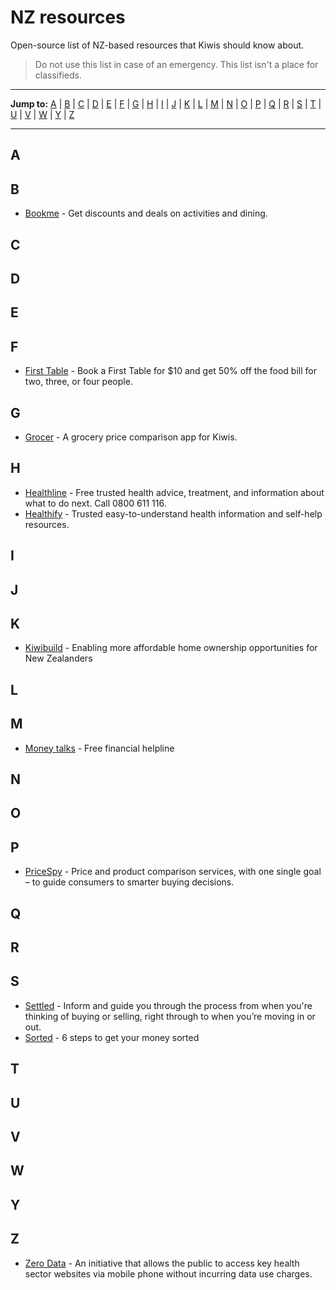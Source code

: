 # NZ resources
Open-source list of NZ-based resources that Kiwis should know about.

> Do not use this list in case of an emergency. This list isn't a place for classifieds.

---

**Jump to:** [A](#a) | [B](#b) | [C](#c) | [D](#d) | [E](#e) | [F](#f) | [G](#g) | [H](#h) | [I](#i) | [J](#j) | [K](#k) | [L](#l) | [M](#m) | [N](#n) | [O](#o) | [P](#p) | [Q](#q) | [R](#r) | [S](#s) | [T](#t) | [U](#u) | [V](#v) | [W](#w) | [Y](#y) | [Z](#z)

---

## A
## B
- [Bookme](https://www.bookme.co.nz/) - Get discounts and deals on activities and dining. 

## C
## D
## E
## F
- [First Table](https://www.firsttable.co.nz/) - Book a First Table for $10 and get 50% off the food bill for two, three, or four people. 

## G
- [Grocer](https://grocer.nz/) - A grocery price comparison app for Kiwis.

## H
- [Healthline](https://www.health.govt.nz/your-health/services-and-support/health-care-services/healthline) - Free trusted health advice, treatment, and information about what to do next. Call 0800 611 116.
- [Healthify](https://healthify.nz/) - Trusted easy-to-understand health information and self-help resources.

## I
## J
## K
- [Kiwibuild](https://www.kiwibuild.govt.nz/) - Enabling more affordable home ownership opportunities for New Zealanders

## L
## M
- [Money talks](https://www.moneytalks.co.nz/) - Free financial helpline

## N
## O
## P
- [PriceSpy](https://pricespy.co.nz/) - Price and product comparison services, with one single goal – to guide consumers to smarter buying decisions.

## Q
## R
## S
- [Settled](https://www.settled.govt.nz/) - Inform and guide you through the process from when you're thinking of buying or selling, right through to when you’re moving in or out. 
- [Sorted](https://sorted.org.nz/) - 6 steps to get your money sorted

## T
## U
## V
## W
## Y
## Z
- [Zero Data](https://www.tewhatuora.govt.nz/our-health-system/digital-health/zero-data/) -  An initiative that allows the public to access key health sector websites via mobile phone without incurring data use charges.
